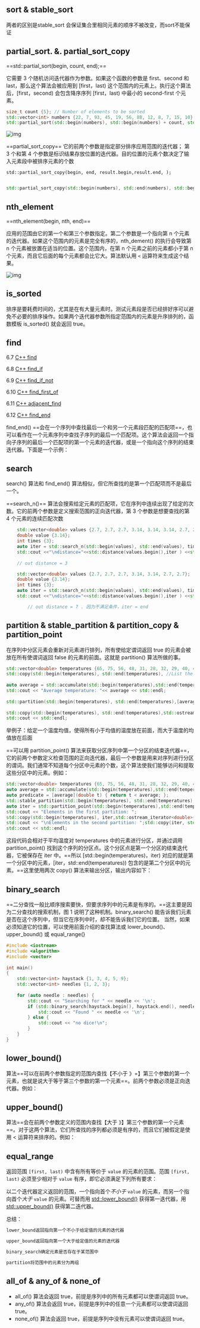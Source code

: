 ## sort & stable_sort

两者的区别是stable_sort 会保证集合里相同元素的顺序不被改变，而sort不能保证



## partial_sort. &. partial_sort_copy

==std::partial_sort(begin, count, end);==



它需要 3 个随机访问迭代器作为参数。如果这个函数的参数是 first、second 和 last，那么这个算法会被应用到 [first，last) 这个范围内的元素上。执行这个算法后，[first，second) 会包含降序序列 [first，last) 中最小的 second-first 个元素。

```cpp
size_t count {5}; // Number of elements to be sorted
std::vector<int> numbers {22, 7, 93, 45, 19, 56, 88, 12, 8, 7, 15, 10};
std::partial_sort(std::begin(numbers), std::begin(numbers) + count, std::end(numbers));
```

![img](http://c.biancheng.net/uploads/allimg/180918/2-1P91Q5001LI.jpg)



==partial_sort_copy== 它的前两个参数是指定部分排序应用范围的迭代器； 第 3 个和第 4 个参数是标识结果存放位置的迭代器。目的位置的元素个数决定了输入元素段中被排序元素的个数

```
std::partial_sort_copy(begin, end, result.begin,result.end, );
```



```cpp

std::partial_sort_copy(std::begin(numbers), std::end(numbers), std::begin(result), 		    std::end(result),std::greatero());
```



## nth_element

==nth_element(begin, nth, end)==

应用的范围由它的第一个和第三个参数指定。第二个参数是一个指向第 n 个元素的迭代器。如果这个范围内的元素是完全有序的，nth_dement() 的执行会导致第 n 个元素被放置在适当的位置。这个范围内，在第 n 个元素之前的元素都小于第 n 个元素，而且它后面的每个元素都会比它大。算法默认用 `<` 运算符来生成这个结果。

![img](http://c.biancheng.net/uploads/allimg/180918/2-1P91Q5132S92.jpg)



## is_sorted

排序是要耗费时间的，尤其是在有大量元素时。测试元素段是否已经排好序可以避免不必要的排序操作。如果两个迭代器参数所指定范围内的元素是升序排列的，函数模板 is_sorted() 就会返回 true。



##  find

6.7 [C++ find](http://c.biancheng.net/view/570.html)

6.8 [C++ find_if](http://c.biancheng.net/view/571.html)

6.9 [C++ find_if_not](http://c.biancheng.net/view/572.html)

6.10 [C++ find_first_of](http://c.biancheng.net/view/573.html)

6.11 [C++ adjacent_find](http://c.biancheng.net/view/576.html)

6.12 [C++ find_end](http://c.biancheng.net/view/577.html)

find_end() ==会在一个序列中查找最后一个和另一个元素段匹配的匹配项==，也可以看作在一个元素序列中查找子序列的最后一个匹配项。这个算法会返回一个指向子序列的最后一个匹配项的第一个元素的迭代器，或是一个指向这个序列的结束迭代器。下面是一个示例：





## search

search() 算法和 find_end() 算法相似，但它所查找的是第一个匹配项而不是最后一个。

==search_n()== 算法会搜索给定元素的匹配项，它在序列中连续出现了给定的次数。它的前两个参数是定义搜索范围的正向迭代器，第 3 个参数是想要查找的第 4 个元素的连续匹配次数

```cpp
    std::vector<double> values {2.7, 2.7, 2.7, 3.14, 3.14, 3.14, 2.7, 2.7};
    double value {3.14};
    int times {3};
    auto iter = std::search_n(std::begin(values), std::end(values), times, value);
    std::cout <<"\ndistance="<<std::distance(values.begin(),iter ) <<std::endl;
    
    // out distance = 3
```



```cpp
    std::vector<double> values {2.7, 2.7, 2.7, 3.14, 3.14, 2.7, 2.7};
    double value {3.14};
    int times {3};
    auto iter = std::search_n(std::begin(values), std::end(values), times, value);
    std::cout <<"\ndistance="<<std::distance(values.begin(),iter ) <<std::endl;

		// out distance = 7 . 因为不满足条件，iter = end 
```



##  partition  & stable_partition  & partition_copy  & partition_point

在序列中分区元素会重新对元素进行排列，所有使给定谓词返回 true 的元素会被放在所有使谓词返回 false 的元素的前面。这就是 partition() 算法所做的事。

```cpp
std::vector<double> temperatures {65, 75, 56, 48, 31, 28, 32, 29, 40, 41, 44, 50};
std::copy(std::begin(temperatures), std::end(temperatures), //List the values
          
auto average = std::accumulate(std::begin(temperatures),std::end(temperatures), 0.0)/temperatures.size();
std::cout << "Average temperature: "<< average << std::endl;
          
std::partition(std::begin(temperatures), std::end(temperatures),[average](double t) {  	return t < average; });
          
std::copy(std::begin(temperatures), std::end(temperatures),std::ostream_iterator<doiible>{std::cout, " "});
std::cout << std::endl;
```

举例子：给定一个温度均值，使得所有小于均值的温度放在前面，而大于温度的均值放在后面 



==可以用 partition_point() 算法来获取分区序列中第一个分区的结束迭代器==，它的前两个参数定义检查范围的正向迭代器，最后一个参数是用来对序列进行分区的谓词。我们通常不知道每个分区中元素的个数，这个算法使我们能够访问和提取这些分区中的元素。例如：

```cpp
std::vector<double> temperatures {65, 75, 56, 48, 31, 28, 32, 29, 40, 41, 44, 50};
auto average = std::accumulate(std::begin(temperatures),std::end(temperatures), 0.0)/ temperatures.size();
auto predicate = [average](double t) { return t < average; };
std::stable_partition(std::begin(temperatures), std::end(temperatures), predicate);
auto iter = std::partition_point(std::begin(temperatures),std::end(temperatures), predicate);
std::cout << "Elements in the first partition: ";
std::copy(std::begin(temperatures), iter,std::ostream_iterator<double>{std::cout, " "});
std::cout << "\nElements in the second partition: ";std::copy(iter, std::end(temperatures),std::ostream_iterator<double>{std::cout, " "});
std::cout << std::endl;
```

这段代码会相对于平均温度对 temperatures 中的元素进行分区，并通过调用 partition_point() 找到这个序列的分区点。这个分区点是第一个分区的结束迭代器，它被保存在 iter 中。==所以 [std::begin(temperatures)，iter) 对应的就是第一个分区中的元素，[iter，std::end(temperatures)) 包含的是第二个分区中的元素。==这里使用两次 copy() 算法来输出分区，输出内容如下：





## binary_search

==二分查找一般比顺序搜索要快，但要求序列中的元素是有序的。==这主要是因为二分查找的搜索机制，图 1 说明了这种机制。binary_search() 能告诉我们元素是否在这个序列中，但当它在序列中时，却不能告诉我们它的位置。 当然，如果必须知道它的位置，可以使用前面介绍的查找算法或 lower_bound()、 upper_bound() 或 equal_range(}

```cpp
#include <iostream>
#include <algorithm>
#include <vector>
 
int main()
{
    std::vector<int> haystack {1, 3, 4, 5, 9};
    std::vector<int> needles {1, 2, 3};
 
    for (auto needle : needles) {
        std::cout << "Searching for " << needle << '\n';
        if (std::binary_search(haystack.begin(), haystack.end(), needle)) {
            std::cout << "Found " << needle << '\n';
        } else {
            std::cout << "no dice!\n";
        }
    }
}
```

## lower_bound() 

算法==可以在前两个参数指定的范围内查找【不小于 》=】第三个参数的第一个元素，也就是说大于等于第三个参数的第一个元素==。前两个参数必须是正向迭代器。例如：

## upper_bound() 

算法==会在前两个参数定义的范围内查找【大于  》】第三个参数的第一个元素==。对于这两个算法，它们所查找的序列都必须是有序的，而且它们被假定是使用 < 运算符来排序的。例如：

##  

## equal_range

返回范围 `[first, last)` 中含有所有等价于 `value` 的元素的范围。范围 `[first, last)` 必须至少相对于 `value` 有序，即它必须满足下列所有要求：

以二个迭代器定义返回的范围，一个指向首个*不小于* `value` 的元素，而另一个指向首个*大于* `value` 的元素。可替而用 [std::lower_bound()](https://zh.cppreference.com/w/cpp/algorithm/lower_bound) 获得第一迭代器，用 [std::upper_bound()](https://zh.cppreference.com/w/cpp/algorithm/upper_bound) 获得第二迭代器。





总结：

```cpp
lower_bound返回指向第一个不小于给定值的元素的迭代器 

upper_bound返回指向第一个大于给定值的元素的迭代器 

binary_search确定元素是否存在于某范围中 

partition将范围中的元素分为两组 

```



##   all_of  & any_of  & none_of

- all_of() 算法会返回 true，前提是序列中的所有元素都可以使谓词返回 true。
- any_of() 算法会返回 true，前提是序列中的任意一个元素都可以使谓词返回 true。
- none_of() 算法会返回 true，前提是序列中没有元素可以使谓词返回 true。

